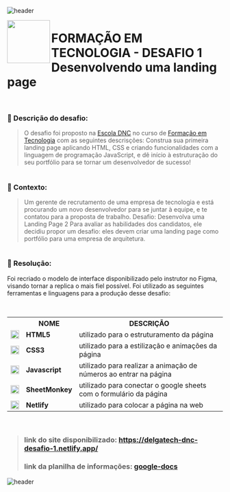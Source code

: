 ![header](https://capsule-render.vercel.app/api?type=waving&color=0:db813b,50:d76f32,100:e0945e&height=150&section=header)

<html>
  <img align="left" src="https://github.com/Delgado-tech/dnc-landing-page-challenge/assets/60985347/01280482-629f-4956-93a1-f7bab2b52400" width="100px"/>
  <h1>FORMAÇÃO EM TECNOLOGIA - DESAFIO 1 <br>
  Desenvolvendo uma landing page <br><br></h1>
</html>

### 🚀 Descrição do desafio:
> O desafio foi proposto na [Escola DNC](https://www.escoladnc.com.br") no curso de [Formação em Tecnologia](https://www.escoladnc.com.br/formacao-em-tecnologia/)
> com as seguintes descrisções:
> Construa sua primeira landing page aplicando HTML, CSS e
> criando funcionalidades com a linguagem de programação
> JavaScript, e dê início à estruturação do seu portfólio para se
> tornar um desenvolvedor de sucesso!

# 

### 📄 Contexto:
> Um gerente de recrutamento de uma empresa de tecnologia e está procurando um
> novo desenvolvedor para se juntar à equipe, e te contatou para a proposta de trabalho.
> Desafio: Desenvolva uma Landing Page 2
> Para avaliar as habilidades dos candidatos, ele decidiu propor um desafio: eles devem
> criar uma landing page como portfólio para uma empresa de arquitetura.

#

### 🎯 Resolução:
Foi recriado o modelo de interface disponibilizado pelo instrutor no Figma, visando tornar a replica o mais fiel possível. Foi utilizado as seguintes ferramentas e linguagens para a produção desse desafio:

<html>
  <br>
  <table>
    <tr>
      <th></th>
      <th>NOME</th>
      <th>DESCRIÇÃO</th>
    </tr>
    <!--Linha 1-->
    <tr>
      <td> <img src="https://cdn.jsdelivr.net/gh/devicons/devicon/icons/html5/html5-original.svg" width="20px"/></td>
      <td><strong>HTML5<strong/></td>
      <td>utilizado para o estruturamento da página</td>
    </tr>
    <!--Linha 2-->
    <tr>
      <td> <img src="https://cdn.jsdelivr.net/gh/devicons/devicon/icons/css3/css3-original.svg" width="20px"/></td>
      <td><strong>CSS3<strong/></td>
      <td>utilizado para a estilização e animações da página</td>
    </tr>
    <!--Linha 3-->
    <tr>
      <td> <img src="https://cdn.jsdelivr.net/gh/devicons/devicon/icons/javascript/javascript-plain.svg" width="20px"/></td>
      <td><strong>Javascript<strong/></td>
      <td>utilizado para realizar a animação de números ao entrar na página</td>
    </tr>
        <!--Linha 4-->
    <tr>
      <td> <img src="https://dashboard.sheetmonkey.io/favicon.ico" width="20px"/></td>
      <td><strong>SheetMonkey<strong/></td>
      <td>utilizado para conectar o google sheets com o formulário da página</td>
    </tr>
    <!--Linha 5-->
    <tr>
      <td> <img src="https://www.netlify.com/favicon.ico" width="20px"/></td>
      <td><strong>Netlify<strong/></td>
      <td>utilizado para colocar a página na web</td>
    </tr>
  </table>
  <br>
</html>

> ### link do site disponibilizado: https://delgatech-dnc-desafio-1.netlify.app/
> ### link da planilha de informações: [google-docs](https://docs.google.com/spreadsheets/d/1Gnui41-20n-fJVx1Gexi5TC5mBcqg2ZymLUGKHe7ulk/edit?usp=sharing)


![header](https://capsule-render.vercel.app/api?type=waving&color=0:0d1117,50:161b22,100:30363d&height=150&section=footer)
